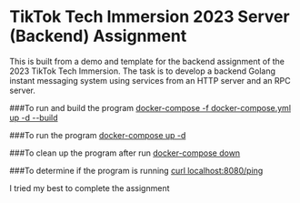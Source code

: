 # TikTok Tech Immersion 2023 Server (Backend) Assignment 

This is built from a demo and template for the backend assignment of the 2023 TikTok Tech Immersion.
The task is to develop a backend Golang instant messaging system using services from an HTTP server and an RPC server.

###To run and build the program 
<u>docker-compose -f docker-compose.yml up -d --build</u>

###To run the program 
<u>
docker-compose up -d</u>

###To clean up the program after run 
<u>docker-compose down</u>

###To determine if the program is running 
<u>curl localhost:8080/ping</u>

I tried my best to complete the assignment 